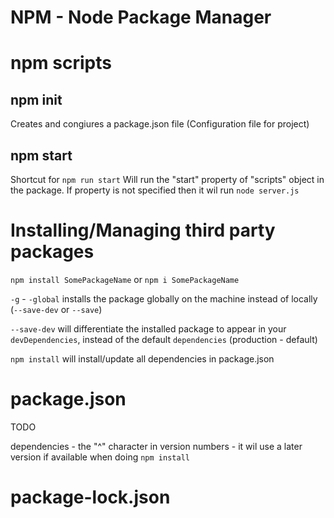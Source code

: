 # NPM - Node Package Manager

# npm scripts

## npm init

Creates and congiures a package.json file (Configuration file for project)

## npm start 

Shortcut for `npm run start`
Will run the "start" property of "scripts" object in the package. If property is not specified then it wil run `node server.js`

# Installing/Managing third party packages

`npm install SomePackageName` or `npm i SomePackageName`

`-g` - `-global` installs the package globally on the machine instead of locally (`--save-dev` or `--save`)

`--save-dev` will differentiate the installed package to appear in your `devDependencies`, instead of the default `dependencies` (production - default)

`npm install` will install/update all dependencies in package.json

# package.json

TODO

dependencies - the "^" character in version numbers - it wil use a later version if available when doing `npm install`

# package-lock.json




